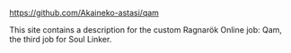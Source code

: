 https://github.com/Akaineko-astasi/qam

This site contains a description for the custom Ragnarök Online job: Qam, the third job for Soul Linker.

